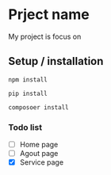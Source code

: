 # Prject name
My project is focus on
## Setup / installation

`npm install`

`pip install`

`composoer install`

### Todo list
- [ ] Home page
- [ ] Agout page
- [x] Service page
